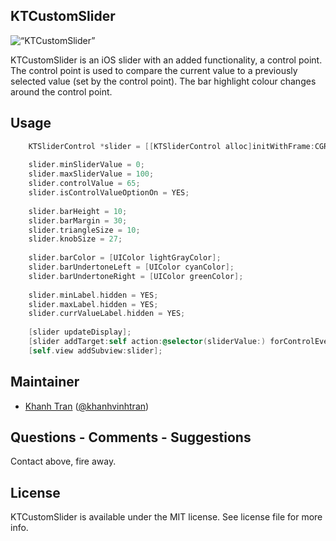 ## KTCustomSlider

<p align=“left” >
  <img src="http://i.imgur.com/iqNSiQI.gif" alt=“KTCustomSlider” title=“KT”CustomSlider>
</p>

KTCustomSlider is an iOS slider with an added functionality, a control point. The control point is used to compare the current value to a previously selected value (set by the control point). The bar highlight colour changes around the control point.

## Usage

```objective-c
    KTSliderControl *slider = [[KTSliderControl alloc]initWithFrame:CGRectMake(10, 200, 300, 50)];
    
    slider.minSliderValue = 0;
    slider.maxSliderValue = 100;
    slider.controlValue = 65;
    slider.isControlValueOptionOn = YES;
    
    slider.barHeight = 10;
    slider.barMargin = 30;
    slider.triangleSize = 10;
    slider.knobSize = 27;
    
    slider.barColor = [UIColor lightGrayColor];
    slider.barUndertoneLeft = [UIColor cyanColor];
    slider.barUndertoneRight = [UIColor greenColor];
    
    slider.minLabel.hidden = YES;
    slider.maxLabel.hidden = YES;
    slider.currValueLabel.hidden = YES;
    
    [slider updateDisplay];
    [slider addTarget:self action:@selector(sliderValue:) forControlEvents:UIControlEventValueChanged];
    [self.view addSubview:slider];
```

## Maintainer

- [Khanh Tran](http://github.com/ktran03) ([@khanhvinhtran](https://twitter.com/KhanhVinhTran)) 

## Questions - Comments - Suggestions

Contact above, fire away. 

## License
KTCustomSlider is available under the MIT license. See license file for more info.